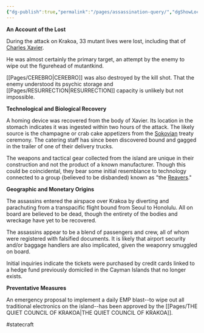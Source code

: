 ```yaml
---
{"dg-publish":true,"permalink":"/pages/assassination-query/","dgShowLocalGraph":true}
---
```



**An Account of the Lost**

During the attack on Krakoa, 33 mutant lives were lost, including that of [Charles Xavier](https://x-men.fandom.com/wiki/Professor_X). 

He was almost certainly the primary target, an attempt by the enemy to wipe out the figurehead of mutantkind. 

[[Pages/CEREBRO\|CEREBRO]] was also destroyed by the kill shot. That the enemy understood its psychic storage and [[Pages/RESURRECTION\|RESURRECTION]] capacity is unlikely but not impossible. 

**Technological and Biological Recovery**

A homing device was recovered from the body of Xavier. Its location in the stomach indicates it was ingested within two hours of the attack. The likely source is the champagne or crab cake appetizers from the [Sokovian](https://marvel.fandom.com/wiki/Sokovia?so=search) treaty ceremony. The catering staff has since been discovered bound and gagged in the trailer of one of their delivery trucks. 

The weapons and tactical gear collected from the island are unique in their construction and not the product of a known manufacturer. Though this could be coincidental, they bear some initial resemblance to technology connected to a group {believed to be disbanded) known as "the [Reavers](https://x-men.fandom.com/wiki/Reavers?so=search)." 

**Geographic and Monetary Origins**

The assassins entered the airspace over Krakoa by diverting and parachuting from a transpacific flight bound from Seoul to Honolulu. All on board are believed to be dead, though the entirety of the bodies and wreckage have yet to be recovered. 

The assassins appear to be a blend of passengers and crew, all of whom were registered with falsified documents. It is likely that airport security and/or baggage handlers are also implicated, given the weaponry smuggled on board. 

Initial inquiries indicate the tickets were purchased by credit cards linked to a hedge fund previously domiciled in the Cayman Islands that no longer exists. 

**Preventative Measures**

An emergency proposal to implement a daily EMP blast--to wipe out all traditional electronics on the island--has been approved by the [[Pages/THE QUIET COUNCIL OF KRAKOA\|THE QUIET COUNCIL OF KRAKOA]].

#statecraft 
